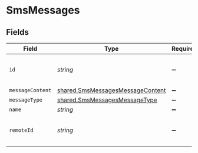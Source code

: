 # SmsMessages


## Fields

| Field                                                                                       | Type                                                                                        | Required                                                                                    | Description                                                                                 | Example                                                                                     |
| ------------------------------------------------------------------------------------------- | ------------------------------------------------------------------------------------------- | ------------------------------------------------------------------------------------------- | ------------------------------------------------------------------------------------------- | ------------------------------------------------------------------------------------------- |
| `id`                                                                                        | *string*                                                                                    | :heavy_minus_sign:                                                                          | Unique identifier                                                                           | 8187e5da-dc77-475e-9949-af0f1fa4e4e3                                                        |
| `messageContent`                                                                            | [shared.SmsMessagesMessageContent](../../../sdk/models/shared/smsmessagesmessagecontent.md) | :heavy_minus_sign:                                                                          | N/A                                                                                         |                                                                                             |
| `messageType`                                                                               | [shared.SmsMessagesMessageType](../../../sdk/models/shared/smsmessagesmessagetype.md)       | :heavy_minus_sign:                                                                          | N/A                                                                                         |                                                                                             |
| `name`                                                                                      | *string*                                                                                    | :heavy_minus_sign:                                                                          | N/A                                                                                         |                                                                                             |
| `remoteId`                                                                                  | *string*                                                                                    | :heavy_minus_sign:                                                                          | Provider's unique identifier                                                                | 8187e5da-dc77-475e-9949-af0f1fa4e4e3                                                        |